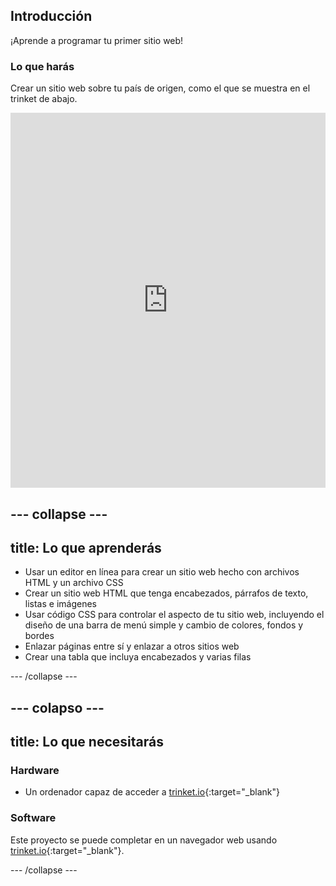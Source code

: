 ## Introducción

¡Aprende a programar tu primer sitio web!

### Lo que harás

Crear un sitio web sobre tu país de origen, como el que se muestra en el trinket de abajo.

<div class="scratch-preview">
  <iframe src="https://trinket.io/embed/html/8d5e6e8aad" width="100%" height="600" frameborder="0" marginwidth="0" marginheight="0" allowfullscreen></iframe>
</div>

## \--- collapse \---

## title: Lo que aprenderás

+ Usar un editor en línea para crear un sitio web hecho con archivos HTML y un archivo CSS
+ Crear un sitio web HTML que tenga encabezados, párrafos de texto, listas e imágenes
+ Usar código CSS para controlar el aspecto de tu sitio web, incluyendo el diseño de una barra de menú simple y cambio de colores, fondos y bordes
+ Enlazar páginas entre sí y enlazar a otros sitios web
+ Crear una tabla que incluya encabezados y varias filas

\--- /collapse \---

## \--- colapso \---

## title: Lo que necesitarás

### Hardware

+ Un ordenador capaz de acceder a [trinket.io](https://trinket.io){:target="_blank"}

### Software

Este proyecto se puede completar en un navegador web usando [trinket.io](https://trinket.io){:target="_blank"}.

\--- /collapse \---